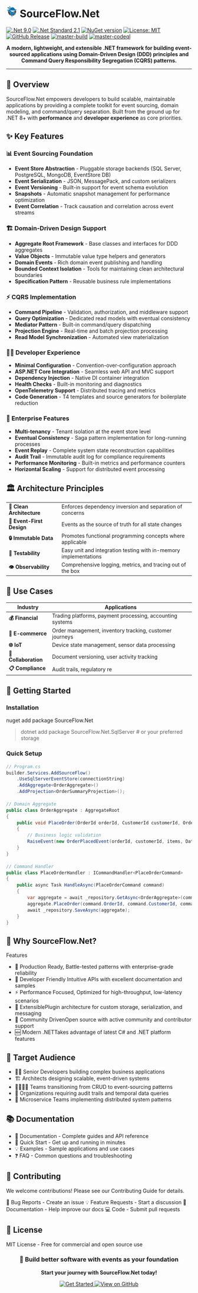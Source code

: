 # <img src="https://github.com/CodeShayk/SourceFlow.Net/blob/master/images/ninja-icon-16.png" alt="ninja" style="width:30px;"/> SourceFlow.Net
[![.Net 9.0](https://img.shields.io/badge/.Net-9.0-blue)](https://dotnet.microsoft.com/en-us/download/dotnet/9.0)
[![.Net Standard 2.1](https://img.shields.io/badge/.NetStandard-2.1-blue)](https://github.com/dotnet/standard/blob/v2.1.0/docs/versions/netstandard2.1.md)
[![NuGet version](https://badge.fury.io/nu/SourceFlow.Net.svg)](https://badge.fury.io/nu/SourceFlow.Net) 
[![License: MIT](https://img.shields.io/badge/License-MIT-yellow.svg)](https://github.com/CodeShayk/SourceFlow.Net/blob/master/LICENSE.md) 
[![GitHub Release](https://img.shields.io/github/v/release/CodeShayk/SourceFlow.Net?logo=github&sort=semver)](https://github.com/CodeShayk/SourceFlow.Net/releases/latest)
[![master-build](https://github.com/CodeShayk/SourceFlow.Net/actions/workflows/Master-Build.yml/badge.svg)](https://github.com/CodeShayk/SourceFlow.Net/actions/workflows/Master-Build.yml)
[![master-codeql](https://github.com/CodeShayk/SourceFlow.Net/actions/workflows/Master-CodeQL.yml/badge.svg)](https://github.com/CodeShayk/SourceFlow.Net/actions/workflows/Master-CodeQL.yml)

<p align="center"> </p>
<p align="center">
  <strong>A modern, lightweight, and extensible .NET framework for building event-sourced applications using Domain-Driven Design (DDD) principles and Command Query Responsibility Segregation (CQRS) patterns.</strong>
</p>

---

## 🚀 Overview

SourceFlow.Net empowers developers to build scalable, maintainable applications by providing a complete toolkit for event sourcing, domain modeling, and command/query separation. Built from the ground up for .NET 8+ with **performance** and **developer experience** as core priorities.

## ✨ Key Features

### 📊 Event Sourcing Foundation
- **Event Store Abstraction** - Pluggable storage backends (SQL Server, PostgreSQL, MongoDB, EventStore DB)
- **Event Serialization** - JSON, MessagePack, and custom serializers
- **Event Versioning** - Built-in support for event schema evolution
- **Snapshots** - Automatic snapshot management for performance optimization
- **Event Correlation** - Track causation and correlation across event streams

### 🏗️ Domain-Driven Design Support
- **Aggregate Root Framework** - Base classes and interfaces for DDD aggregates
- **Value Objects** - Immutable value type helpers and generators
- **Domain Events** - Rich domain event publishing and handling
- **Bounded Context Isolation** - Tools for maintaining clean architectural boundaries
- **Specification Pattern** - Reusable business rule implementations

### ⚡ CQRS Implementation
- **Command Pipeline** - Validation, authorization, and middleware support
- **Query Optimization** - Dedicated read models with eventual consistency
- **Mediator Pattern** - Built-in command/query dispatching
- **Projection Engine** - Real-time and batch projection processing
- **Read Model Synchronization** - Automated view materialization

### 👨‍💻 Developer Experience
- **Minimal Configuration** - Convention-over-configuration approach
- **ASP.NET Core Integration** - Seamless web API and MVC support
- **Dependency Injection** - Native DI container integration
- **Health Checks** - Built-in monitoring and diagnostics
- **OpenTelemetry Support** - Distributed tracing and metrics
- **Code Generation** - T4 templates and source generators for boilerplate reduction

### 🏢 Enterprise Features
- **Multi-tenancy** - Tenant isolation at the event store level
- **Eventual Consistency** - Saga pattern implementation for long-running processes
- **Event Replay** - Complete system state reconstruction capabilities
- **Audit Trail** - Immutable audit log for compliance requirements
- **Performance Monitoring** - Built-in metrics and performance counters
- **Horizontal Scaling** - Support for distributed event processing

## 🏛️ Architecture Principles

<table>
  <tr>
    <td><strong>🧱 Clean Architecture</strong></td>
    <td>Enforces dependency inversion and separation of concerns</td>
  </tr>
  <tr>
    <td><strong>📝 Event-First Design</strong></td>
    <td>Events as the source of truth for all state changes</td>
  </tr>
  <tr>
    <td><strong>🔒 Immutable Data</strong></td>
    <td>Promotes functional programming concepts where applicable</td>
  </tr>
  <tr>
    <td><strong>🧪 Testability</strong></td>
    <td>Easy unit and integration testing with in-memory implementations</td>
  </tr>
  <tr>
    <td><strong>👁️ Observability</strong></td>
    <td>Comprehensive logging, metrics, and tracing out of the box</td>
  </tr>
</table>

## 💼 Use Cases

| Industry | Applications |
|----------|-------------|
| **💰 Financial** | Trading platforms, payment processing, accounting systems |
| **🛒 E-commerce** | Order management, inventory tracking, customer journeys |
| **🌐 IoT** | Device state management, sensor data processing |
| **👥 Collaboration** | Document versioning, user activity tracking |
| **📋 Compliance** | Audit trails, regulatory re

## 🏁 Getting Started
### Installation
nuget add package SourceFlow.Net
> dotnet add package SourceFlow.Net.SqlServer  # or your preferred storage

### Quick Setup
``` csharp
// Program.cs
builder.Services.AddSourceFlow()
    .UseSqlServerEventStore(connectionString)
    .AddAggregate<OrderAggregate>()
    .AddProjection<OrderSummaryProjection>();

// Domain Aggregate
public class OrderAggregate : AggregateRoot
{
    public void PlaceOrder(OrderId orderId, CustomerId customerId, OrderItems items)
    {
        // Business logic validation
        RaiseEvent(new OrderPlacedEvent(orderId, customerId, items, DateTime.UtcNow));
    }
}

// Command Handler
public class PlaceOrderHandler : ICommandHandler<PlaceOrderCommand>
{
    public async Task HandleAsync(PlaceOrderCommand command)
    {
        var aggregate = await _repository.GetAsync<OrderAggregate>(command.OrderId);
        aggregate.PlaceOrder(command.OrderId, command.CustomerId, command.Items);
        await _repository.SaveAsync(aggregate);
    }
}
```
## 🌟 Why SourceFlow.Net?
Features
- 🚀 Production Ready, Battle-tested patterns with enterprise-grade reliability
- 💫 Developer Friendly Intuitive APIs with excellent documentation and samples
- ⚡ Performance Focused, Optimized for high-throughput, low-latency scenarios
- 🔧 ExtensiblePlugin architecture for custom storage, serialization, and messaging
- 👥 Community DrivenOpen source with active community and contributor support
- 🆕 Modern .NETTakes advantage of latest C# and .NET platform features

## 🎯 Target Audience

- 👨‍💼 Senior Developers building complex business applications
- 🏗️ Architects designing scalable, event-driven systems
- 👨‍👩‍👧‍👦 Teams transitioning from CRUD to event-sourcing patterns
- 🏢 Organizations requiring audit trails and temporal data queries
- 🔬 Microservice Teams implementing distributed system patterns

## 📚 Documentation
- 📖 Documentation - Complete guides and API reference
- 🚀 Quick Start - Get up and running in minutes
- 💡 Examples - Sample applications and use cases
- ❓ FAQ - Common questions and troubleshooting

## 🤝 Contributing
We welcome contributions! Please see our Contributing Guide for details.

🐛 Bug Reports - Create an issue
💡 Feature Requests - Start a discussion
📝 Documentation - Help improve our docs
💻 Code - Submit pull requests

## 📄 License
MIT License - Free for commercial and open source use

<div align="center">
  <h3>🚀 Build better software with events as your foundation</h3>
  <p><strong>Start your journey with SourceFlow.Net today!</strong></p>
  <a href="https://sourceflow.net/quick-start">
    <img src="https://img.shields.io/badge/Get%20Started-blue?style=for-the-badge&logo=rocket" alt="Get Started" />
  </a>
  <a href="https://github.com/CodeShayk/sourceflow.net">
    <img src="https://img.shields.io/badge/View%20on%20GitHub-black?style=for-the-badge&logo=github" alt="View on GitHub" />
  </a>
</div>
